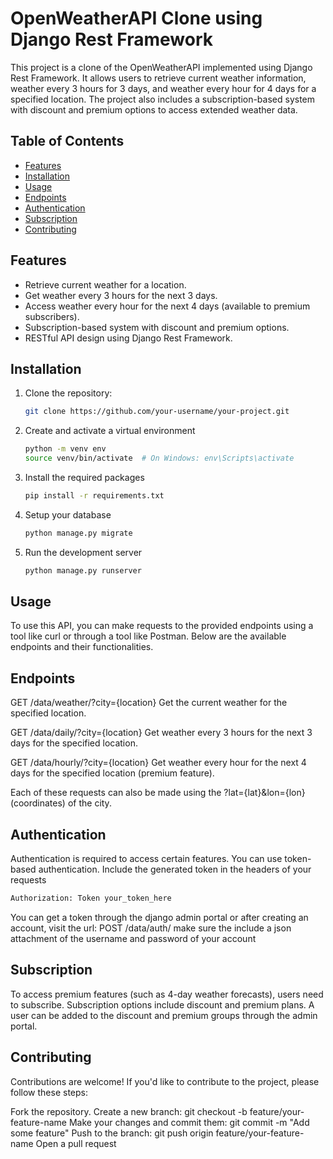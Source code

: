 # OpenWeatherAPI Clone using Django Rest Framework

This project is a clone of the OpenWeatherAPI implemented using Django Rest Framework. It allows users to retrieve current weather information, weather every 3 hours for 3 days, and weather every hour for 4 days for a specified location. The project also includes a subscription-based system with discount and premium options to access extended weather data.

## Table of Contents

- [Features](#features)
- [Installation](#installation)
- [Usage](#usage)
- [Endpoints](#endpoints)
- [Authentication](#authentication)
- [Subscription](#subscription)
- [Contributing](#contributing)

## Features

- Retrieve current weather for a location.
- Get weather every 3 hours for the next 3 days.
- Access weather every hour for the next 4 days (available to premium subscribers).
- Subscription-based system with discount and premium options.
- RESTful API design using Django Rest Framework.

## Installation

1. Clone the repository:

   ```bash
   git clone https://github.com/your-username/your-project.git
   ```
2. Create and activate a virtual environment
    ```bash
    python -m venv env
    source venv/bin/activate  # On Windows: env\Scripts\activate
    ```
3. Install the required packages
    ```bash
    pip install -r requirements.txt
    ```
4. Setup your database
    ```bash
    python manage.py migrate
    ```
5. Run the development server
    ```bash
    python manage.py runserver
    ```

## Usage
To use this API, you can make requests to the provided endpoints using a tool like curl or through a tool like Postman. Below are the available endpoints and their functionalities.

## Endpoints
GET /data/weather/?city={location}
Get the current weather for the specified location.

GET /data/daily/?city={location}
Get weather every 3 hours for the next 3 days for the specified location.

GET /data/hourly/?city={location}
Get weather every hour for the next 4 days for the specified location (premium feature).

Each of these requests can also be made using the ?lat={lat}&lon={lon} (coordinates) of the city.

## Authentication
Authentication is required to access certain features. You can use token-based authentication. Include the generated token in the headers of your requests
```bash
Authorization: Token your_token_here
```
You can get a token through the django admin portal or after creating an account,
visit the url:
POST /data/auth/
make sure the include a json attachment of the username and password of your account

## Subscription
To access premium features (such as 4-day weather forecasts), users need to subscribe. Subscription options include discount and premium plans. A user can be added to the discount and premium groups through the admin portal.

## Contributing
Contributions are welcome! If you'd like to contribute to the project, please follow these steps:

Fork the repository.
Create a new branch: git checkout -b feature/your-feature-name
Make your changes and commit them: git commit -m "Add some feature"
Push to the branch: git push origin feature/your-feature-name
Open a pull request
